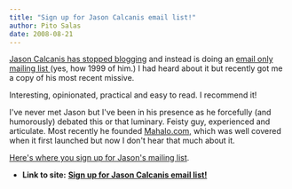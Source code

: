 ```yaml
---
title: "Sign up for Jason Calcanis email list!"
author: Pito Salas
date: 2008-08-21
---
```




[Jason Calcanis has stopped
blogging](<http://www.calacanis.com/2008/08/18/updates/>) and instead is doing
an [email only mailing list
](<https://my.binhost.com/lists/listinfo/jason>)(yes, how 1999 of him.) I had
heard about it but recently got me a copy of his most recent missive.

Interesting, opinionated, practical and easy to read. I recommend it!

I've never met Jason but I've been in his presence as he forcefully (and
humorously) debated this or that luminary. Feisty guy, experienced and
articulate. Most recently he founded [Mahalo.com,](<http://www.mahalo.com/>)
which was well covered when it first launched but now I don't hear that much
about it.

[Here's where you sign up for Jason's mailing
list](<https://my.binhost.com/lists/listinfo/jason>).


* **Link to site:** **[Sign up for Jason Calcanis email list!](None)**
